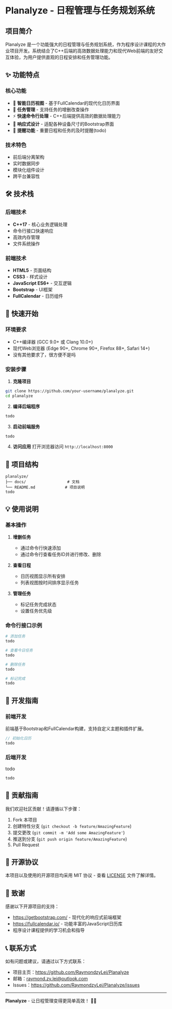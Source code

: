 # Planalyze - 日程管理与任务规划系统
## 项目简介

Planalyze 是一个功能强大的日程管理与任务规划系统，作为程序设计课程的大作业项目开发。系统结合了C++后端的高效数据处理能力和现代Web前端的友好交互体验，为用户提供直观的日程安排和任务管理功能。

## ✨ 功能特点

### 核心功能
- 📅 **智能日历视图** - 基于FullCalendar的现代化日历界面
- 📝 **任务管理** - 支持任务的增删改查操作
- ⚡ **快速命令行处理** - C++后端提供高效的数据处理能力
- 🎨 **响应式设计** - 适配各种设备尺寸的Bootstrap界面
- 🔔 **提醒功能** - 重要日程和任务的及时提醒(todo)

### 技术特色
- 前后端分离架构
- 实时数据同步
- 模块化组件设计
- 跨平台兼容性

## 🛠 技术栈

### 后端技术
- **C++17** - 核心业务逻辑处理
- 命令行接口快速响应
- 高效内存管理
- 文件系统操作

### 前端技术
- **HTML5** - 页面结构
- **CSS3** - 样式设计
- **JavaScript ES6+** - 交互逻辑
- **Bootstrap** - UI框架
- **FullCalendar** - 日历组件

## 🚀 快速开始

### 环境要求
- C++编译器 (GCC 9.0+ 或 Clang 10.0+)
- 现代Web浏览器 (Edge 90+, Chrome 90+, Firefox 88+, Safari 14+)
- 没有其他要求了，很方便不是吗

### 安装步骤

1. **克隆项目**
```bash
git clone https://github.com/your-username/planalyze.git
cd planalyze
```

2. **编译后端程序**
```bash
todo
```

3. **启动前端服务**
```bash
todo
```

4. **访问应用**
打开浏览器访问 `http://localhost:8000`

## 📁 项目结构

```
planalyze/
├── docs/                  # 文档
└── README.md             # 项目说明
todo
```

## 💡 使用说明

### 基本操作

1. **增删任务**
   - 通过命令行快速添加
   - 通过命令行查看任务ID并进行修改、删除

2. **查看日程**
   - 日历视图显示所有安排
   - 列表视图按时间排序显示任务

3. **管理任务**
   - 标记任务完成状态
   - 设置任务优先级

### 命令行接口示例

```bash
# 添加任务
todo

# 查看今日任务
todo

# 删除任务
todo

# 标记完成
todo
```

## 🔧 开发指南

### 前端开发
前端基于Bootstrap和FullCalendar构建，支持自定义主题和插件扩展。

```javascript
// 初始化日历
todo
```

### 后端开发
todo

```cpp
todo
```

## 🤝 贡献指南

我们欢迎社区贡献！请遵循以下步骤：

1. Fork 本项目
2. 创建特性分支 (`git checkout -b feature/AmazingFeature`)
3. 提交更改 (`git commit -m 'Add some AmazingFeature'`)
4. 推送到分支 (`git push origin feature/AmazingFeature`)
5. Pull Request

## 📄 开源协议

本项目以及使用的开源项目均采用 MIT 协议 - 查看 [LICENSE](LICENSE) 文件了解详情。

## 🙏 致谢

感谢以下开源项目的支持：

- https://getbootstrap.com/ - 现代化的响应式前端框架
- https://fullcalendar.io/ - 功能丰富的JavaScript日历库
- 程序设计课程提供的学习机会和指导

## 📞 联系方式

如有问题或建议，请通过以下方式联系：

- 项目主页：https://github.com/RaymondzyLei/Planalyze
- 邮箱：raymond.zy.lei@outlook.com
- Issues：https://github.com/RaymondzyLei/Planalyze/issues

---

**Planalyze** - 让日程管理变得更简单高效！ 📅✨